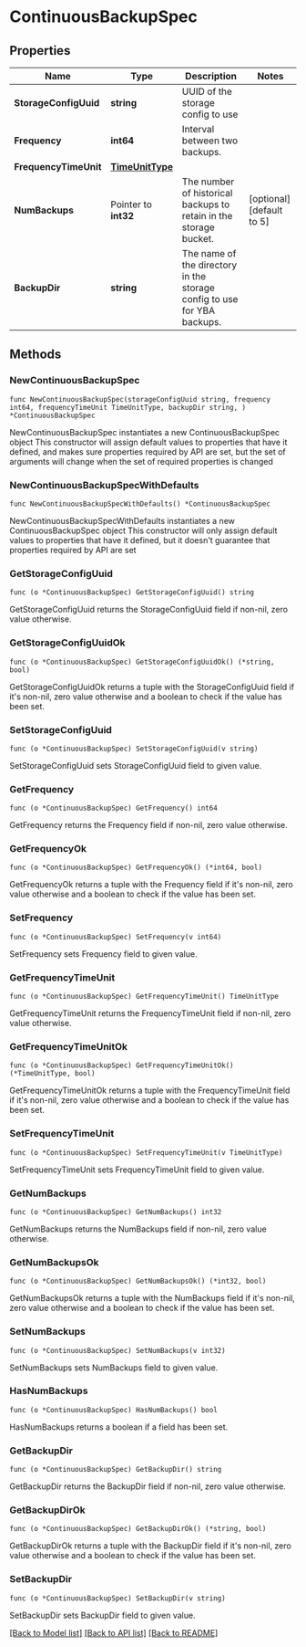 # ContinuousBackupSpec

## Properties

Name | Type | Description | Notes
------------ | ------------- | ------------- | -------------
**StorageConfigUuid** | **string** | UUID of the storage config to use | 
**Frequency** | **int64** | Interval between two backups. | 
**FrequencyTimeUnit** | [**TimeUnitType**](TimeUnitType.md) |  | 
**NumBackups** | Pointer to **int32** | The number of historical backups to retain in the storage bucket. | [optional] [default to 5]
**BackupDir** | **string** | The name of the directory in the storage config to use for YBA backups. | 

## Methods

### NewContinuousBackupSpec

`func NewContinuousBackupSpec(storageConfigUuid string, frequency int64, frequencyTimeUnit TimeUnitType, backupDir string, ) *ContinuousBackupSpec`

NewContinuousBackupSpec instantiates a new ContinuousBackupSpec object
This constructor will assign default values to properties that have it defined,
and makes sure properties required by API are set, but the set of arguments
will change when the set of required properties is changed

### NewContinuousBackupSpecWithDefaults

`func NewContinuousBackupSpecWithDefaults() *ContinuousBackupSpec`

NewContinuousBackupSpecWithDefaults instantiates a new ContinuousBackupSpec object
This constructor will only assign default values to properties that have it defined,
but it doesn't guarantee that properties required by API are set

### GetStorageConfigUuid

`func (o *ContinuousBackupSpec) GetStorageConfigUuid() string`

GetStorageConfigUuid returns the StorageConfigUuid field if non-nil, zero value otherwise.

### GetStorageConfigUuidOk

`func (o *ContinuousBackupSpec) GetStorageConfigUuidOk() (*string, bool)`

GetStorageConfigUuidOk returns a tuple with the StorageConfigUuid field if it's non-nil, zero value otherwise
and a boolean to check if the value has been set.

### SetStorageConfigUuid

`func (o *ContinuousBackupSpec) SetStorageConfigUuid(v string)`

SetStorageConfigUuid sets StorageConfigUuid field to given value.


### GetFrequency

`func (o *ContinuousBackupSpec) GetFrequency() int64`

GetFrequency returns the Frequency field if non-nil, zero value otherwise.

### GetFrequencyOk

`func (o *ContinuousBackupSpec) GetFrequencyOk() (*int64, bool)`

GetFrequencyOk returns a tuple with the Frequency field if it's non-nil, zero value otherwise
and a boolean to check if the value has been set.

### SetFrequency

`func (o *ContinuousBackupSpec) SetFrequency(v int64)`

SetFrequency sets Frequency field to given value.


### GetFrequencyTimeUnit

`func (o *ContinuousBackupSpec) GetFrequencyTimeUnit() TimeUnitType`

GetFrequencyTimeUnit returns the FrequencyTimeUnit field if non-nil, zero value otherwise.

### GetFrequencyTimeUnitOk

`func (o *ContinuousBackupSpec) GetFrequencyTimeUnitOk() (*TimeUnitType, bool)`

GetFrequencyTimeUnitOk returns a tuple with the FrequencyTimeUnit field if it's non-nil, zero value otherwise
and a boolean to check if the value has been set.

### SetFrequencyTimeUnit

`func (o *ContinuousBackupSpec) SetFrequencyTimeUnit(v TimeUnitType)`

SetFrequencyTimeUnit sets FrequencyTimeUnit field to given value.


### GetNumBackups

`func (o *ContinuousBackupSpec) GetNumBackups() int32`

GetNumBackups returns the NumBackups field if non-nil, zero value otherwise.

### GetNumBackupsOk

`func (o *ContinuousBackupSpec) GetNumBackupsOk() (*int32, bool)`

GetNumBackupsOk returns a tuple with the NumBackups field if it's non-nil, zero value otherwise
and a boolean to check if the value has been set.

### SetNumBackups

`func (o *ContinuousBackupSpec) SetNumBackups(v int32)`

SetNumBackups sets NumBackups field to given value.

### HasNumBackups

`func (o *ContinuousBackupSpec) HasNumBackups() bool`

HasNumBackups returns a boolean if a field has been set.

### GetBackupDir

`func (o *ContinuousBackupSpec) GetBackupDir() string`

GetBackupDir returns the BackupDir field if non-nil, zero value otherwise.

### GetBackupDirOk

`func (o *ContinuousBackupSpec) GetBackupDirOk() (*string, bool)`

GetBackupDirOk returns a tuple with the BackupDir field if it's non-nil, zero value otherwise
and a boolean to check if the value has been set.

### SetBackupDir

`func (o *ContinuousBackupSpec) SetBackupDir(v string)`

SetBackupDir sets BackupDir field to given value.



[[Back to Model list]](../README.md#documentation-for-models) [[Back to API list]](../README.md#documentation-for-api-endpoints) [[Back to README]](../README.md)


